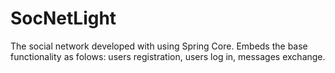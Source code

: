 # SocNetLight
The social network developed with using Spring Core. Embeds the base functionality as folows: users registration, users log in, messages exchange.
